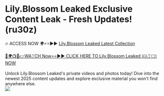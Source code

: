 # Lily.Blossom Leaked Exclusive Content Leak - Fresh Updates! (ru30z)

🔥 ACCESS NOW 🌍==►► <a href="https://tinyurl.com/kvy9nzfs" rel="nofollow">Lily.Blossom Leaked Latest Collection</a>
<br><br>
[🔴🌍📺📱👉WA𝚃CH Now==►► CLICK HERE TO Lily.Blossom Leaked 𝚆𝙰𝚃𝙲𝙷 NOW](https://tinyurl.com/kvy9nzfs)
<br><br>
Unlock Lily.Blossom Leaked's private videos and photos today! Dive into the newest 2025 content updates and explore exclusive material you won’t find anywhere else.
<br>
<a href="https://tinyurl.com/kvy9nzfs" rel="nofollow" data-target="animated-image.originalLink"><img src="https://camo.githubusercontent.com/8a4f000d20f83aca3bf7ec5f350d767afa0574a8a352519fd8cfa583a6f93a33/68747470733a2f2f692e696d6775722e636f6d2f644a486b345a712e676966" data-canonical-src="https://i.imgur.com/dJHk4Zq.gif" style="max-width: 100%; display: inline-block;" data-target="animated-image.originalImage"></a>
<br>
